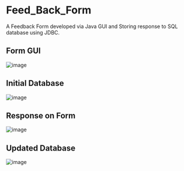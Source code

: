 # Feed_Back_Form
A Feedback Form developed via Java GUI and Storing response to SQL database using JDBC.
## Form GUI 
![image](https://user-images.githubusercontent.com/83567814/233800760-55e725ee-adf6-4e11-92ec-befd0827da6b.png)
## Initial Database
![image](https://user-images.githubusercontent.com/83567814/233800922-5acf9096-1031-4689-843c-4319d44a8a66.png)
## Response on Form

![image](https://user-images.githubusercontent.com/83567814/233800978-ec0be9c0-c308-4ec1-8a04-830fc2d66a72.png)
## Updated Database


![image](https://user-images.githubusercontent.com/83567814/233801047-f1bf1bf6-4606-4039-b7df-e342b9fd8603.png)




